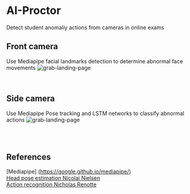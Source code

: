 # AI-Proctor
Detect student anomaliy actions from cameras in online exams

## Front camera
Use Mediapipe facial landmarks detection to determine abnormal face movements
![grab-landing-page](https://github.com/nkluan/AI-Proctor/blob/main/Log%20Video/gif/front_cam_result.gif)

<br>

## Side camera
Use Mediapipe Pose tracking and LSTM networks to classify abnormal actions
![grab-landing-page](https://github.com/nkluan/AI-Proctor/blob/main/Log%20Video/gif/side_cam_resulf.gif)

<br><br>


## References
[Mediapipe] (https://google.github.io/mediapipe/)
<br>
[Head pose estimation Nicolai Nielsen](https://www.youtube.com/watch?v=-toNMaS4SeQ)
<br>
[Action recognition Nicholas Renotte](https://www.youtube.com/watch?v=doDUihpj6ro)
